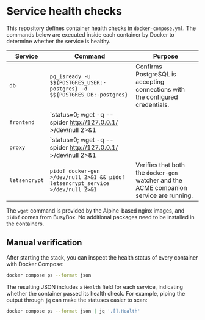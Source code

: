 # Service health checks

This repository defines container health checks in `docker-compose.yml`. The
commands below are executed inside each container by Docker to determine
whether the service is healthy.

| Service     | Command | Purpose |
| ----------- | ------- | ------- |
| `db`        | `pg_isready -U $${POSTGRES_USER:-postgres} -d $${POSTGRES_DB:-postgres}` | Confirms PostgreSQL is accepting connections with the configured credentials. |
| `frontend`  | `status=0; wget -q --spider http://127.0.0.1/ >/dev/null 2>&1 || status=$$?; [ $$status -eq 0 ] || [ $$status -eq 8 ]` | Performs an HTTP GET on `/` and accepts both `200` and `503` style responses as proof that nginx is serving traffic. |
| `proxy`     | `status=0; wget -q --spider http://127.0.0.1/ >/dev/null 2>&1 || status=$$?; [ $$status -eq 0 ] || [ $$status -eq 8 ]` | Checks that the reverse proxy answers on port 80 even when only a fallback site is available. |
| `letsencrypt` | `pidof docker-gen >/dev/null 2>&1 && pidof letsencrypt_service >/dev/null 2>&1` | Verifies that both the `docker-gen` watcher and the ACME companion service are running. |

The `wget` command is provided by the Alpine-based nginx images, and `pidof`
comes from BusyBox. No additional packages need to be installed in the
containers.

## Manual verification

After starting the stack, you can inspect the health status of every container
with Docker Compose:

```bash
docker compose ps --format json
```

The resulting JSON includes a `Health` field for each service, indicating
whether the container passed its health check. For example, piping the output
through `jq` can make the statuses easier to scan:

```bash
docker compose ps --format json | jq '.[].Health'
```

